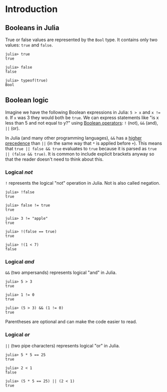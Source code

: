 # Introduction

## Booleans in Julia

True or false values are represented by the `Bool` type.
It contains only two values: `true` and `false`.

```julia-repl
julia> true
true

julia> false
false

julia> typeof(true)
Bool
```

## Boolean logic

Imagine we have the following Boolean expressions in Julia: `5 > x` and `x != 0`.
If `x` was 3 they would both be `true`.
We can express statements like "is x less than 5 and not equal to y?" using [Boolean operators][boolean-operators]: `!` (not), `&&` (and), `||` (or).

In Julia (and many other programming languages), `&&` has a [higher precedence][operator-precedence] than `||` (in the same way that `*` is applied before `+`).
This means that `true || false && true` evaluates to `true` because it is parsed as `true || (false && true)`.
It is common to include explicit brackets anyway so that the reader doesn't need to think about this.

### Logical _not_

`!` represents the logical "not" operation in  Julia.
Not is also called negation.

```julia-repl
julia> !false
true

julia> false != true
true

julia> 3 != "apple"
true

julia> !(false == true)
true

julia> !(1 < 7)
false
```

### Logical _and_

`&&` (two ampersands) represents logical "and" in Julia.

```julia-repl
julia> 5 > 3
true

julia> 1 != 0
true

julia> (5 > 3) && (1 != 0)
true
```

Parentheses are optional and can make the code easier to read.

### Logical _or_

`||` (two pipe characters) represents logical "or" in Julia.

```julia-repl
julia> 5 * 5 == 25
true

julia> 2 < 1
false

julia> (5 * 5 == 25) || (2 < 1)
true
```

[operator-precedence]: https://docs.julialang.org/en/v1/manual/mathematical-operations/#Operator-Precedence-and-Associativity
[boolean-operators]: https://docs.julialang.org/en/
